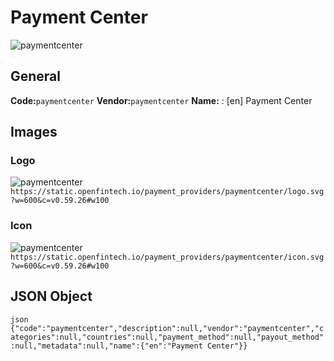 # Payment Center 
![paymentcenter](https://static.openfintech.io/payment_providers/paymentcenter/logo.svg?w=600&c=v0.59.26#w100) 
## General 
**Code:**`paymentcenter` 
**Vendor:**`paymentcenter` 
**Name:** 
:	[en] Payment Center 
## Images 
### Logo 
![paymentcenter](https://static.openfintech.io/payment_providers/paymentcenter/logo.svg?w=600&c=v0.59.26#w100) 
``` https://static.openfintech.io/payment_providers/paymentcenter/logo.svg?w=600&c=v0.59.26#w100 ``` 
### Icon 
![paymentcenter](https://static.openfintech.io/payment_providers/paymentcenter/icon.svg?w=600&c=v0.59.26#w100) 
``` https://static.openfintech.io/payment_providers/paymentcenter/icon.svg?w=600&c=v0.59.26#w100 ``` 
## JSON Object 
```json {"code":"paymentcenter","description":null,"vendor":"paymentcenter","categories":null,"countries":null,"payment_method":null,"payout_method":null,"metadata":null,"name":{"en":"Payment Center"}} ``` 
